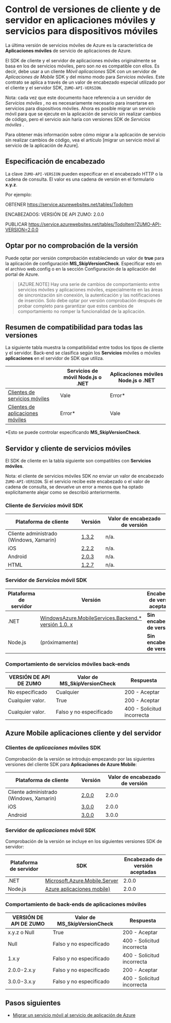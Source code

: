 <properties
  pageTitle="Cliente y servidor SDK control de versiones en aplicaciones móviles y servicios móviles | Servicio de aplicaciones de Azure"
  description="Lista de cliente SDK y compatibilidad con versiones SDK de servidor de servicios móviles y aplicaciones móviles de Azure"
  services="app-service\mobile"
  documentationCenter=""
  authors="adrianhall"
  manager="erikre"
  editor=""/>

<tags
  ms.service="app-service-mobile"
  ms.workload="mobile"
  ms.tgt_pltfrm="mobile-multiple"
  ms.devlang="dotnet"
  ms.topic="article"
  ms.date="10/01/2016"
  ms.author="adrianha"/>

# <a name="client-and-server-versioning-in-mobile-apps-and-mobile-services"></a>Control de versiones de cliente y de servidor en aplicaciones móviles y servicios para dispositivos móviles

La última versión de servicios móviles de Azure es la característica de **Aplicaciones móviles** de servicio de aplicaciones de Azure.

El SDK de cliente y el servidor de aplicaciones móviles originalmente se basa en los de servicios móviles, pero son *no* es compatible con ellos.
Es decir, debe usar a un cliente *Móvil aplicaciones* SDK con un servidor de *Aplicaciones de Mobile* SDK y del mismo modo para *Servicios móviles*. Este contrato se aplica a través de un valor de encabezado especial utilizado por el cliente y el servidor SDK, `ZUMO-API-VERSION`.

Nota: cada vez que este documento hace referencia a un servidor de *Servicios móviles* , no es necesariamente necesario para insertarse en servicios para dispositivos móviles. Ahora es posible migrar un servicio móvil para que se ejecute en la aplicación de servicio sin realizar cambios de código, pero el servicio aún haría con versiones SDK de *Servicios móviles* .

Para obtener más información sobre cómo migrar a la aplicación de servicio sin realizar cambios de código, vea el artículo [migrar un servicio móvil al servicio de la aplicación de Azure].

## <a name="header-specification"></a>Especificación de encabezado

La clave `ZUMO-API-VERSION` pueden especificar en el encabezado HTTP o la cadena de consulta. El valor es una cadena de versión en el formulario **x.y.z**.

Por ejemplo:

OBTENER https://service.azurewebsites.net/tables/TodoItem

ENCABEZADOS: VERSIÓN DE API ZUMO: 2.0.0

PUBLICAR https://service.azurewebsites.net/tables/TodoItem?ZUMO-API-VERSION=2.0.0

## <a name="opting-out-of-version-checking"></a>Optar por no comprobación de la versión

Puede optar por versión comprobación estableciendo un valor de **true** para la aplicación de configuración **MS_SkipVersionCheck**. Especificar esto en el archivo web.config o en la sección Configuración de la aplicación del portal de Azure.

> [AZURE.NOTE] Hay una serie de cambios de comportamiento entre servicios móviles y aplicaciones móviles, especialmente en las áreas de sincronización sin conexión, la autenticación y las notificaciones de inserción. Solo debe optar por versión comprobación después de probar completo para garantizar que estos cambios de comportamiento no romper la funcionalidad de la aplicación.

## <a name="summary-of-compatibility-for-all-versions"></a>Resumen de compatibilidad para todas las versiones

La siguiente tabla muestra la compatibilidad entre todos los tipos de cliente y el servidor. Back-end se clasifica según los **Servicios** móviles o móviles **aplicaciones** en el servidor de SDK que utiliza.

|                           | **Servicios de móvil** Node.js o .NET | **Aplicaciones móviles** Node.js o .NET |
| ----------                | -----------------------             |   ----------------              |
| [Clientes de servicios móviles] | Vale                                  | Error\*                         |
| [Clientes de aplicaciones móviles]     | Error\*                             | Vale                              |

\*Esto se puede controlar especificando **MS_SkipVersionCheck**.


<!-- IMPORTANT!  The anchors for Mobile Services and Mobile Apps MUST be 1.0.0 and 2.0.0 respectively, since there is an exception error message that uses those anchors. -->

<!-- NOTE: the fwlink to this document is http://go.microsoft.com/fwlink/?LinkID=690568 -->

## <a name="1.0.0"></a>Servidor y cliente de servicios móviles

El SDK de cliente en la tabla siguiente son compatibles con **Servicios móviles**.

Nota: el cliente de servicios móviles SDK *no* enviar un valor de encabezado `ZUMO-API-VERSION`. Si el servicio recibe este encabezado o el valor de cadena de consulta, se devuelve un error a menos que ha optado explícitamente alejar como se describió anteriormente.

### <a name="MobileServicesClients"></a>Cliente de *Servicios* móvil SDK

| Plataforma de cliente                   | Versión                                                                   | Valor de encabezado de versión |
| -------------------               | ------------------------                                                  | -------------------  |
| Cliente administrado (Windows, Xamarin) | [1.3.2](https://www.nuget.org/packages/WindowsAzure.MobileServices/1.3.2) | n/a.                  |
| iOS                               | [2.2.2](http://aka.ms/gc6fex)                                             | n/a.                  |
| Android                           | [2.0.3](https://go.microsoft.com/fwLink/?LinkID=280126)                   | n/a.                  |
| HTML                              | [1.2.7](http://ajax.aspnetcdn.com/ajax/mobileservices/MobileServices.Web-1.2.7.min.js) | n/a.     |

### <a name="mobile-services-server-sdks"></a>Servidor de *Servicios* móvil SDK

| Plataforma de servidor  | Versión                                                                                                        | Encabezado de versión aceptadas |
| ---------------- | ------------------------------------------------------------                                                   | ----------------------- |
| .NET             | [WindowsAzure.MobileServices.Backend.* versión 1.0. x](https://www.nuget.org/packages/WindowsAzure.MobileServices.Backend/) | **Sin encabezado de versión** |
| Node.js          | (próximamente)                        | **Sin encabezado de versión** |

<!-- TODO: add Node npm version -->

### <a name="behavior-of-mobile-services-backends"></a>Comportamiento de servicios móviles back-ends

| VERSIÓN DE API DE ZUMO | Valor de MS_SkipVersionCheck | Respuesta |
| ---------------- | ---------------------------- | -------- |
| No especificado    | Cualquier                          | 200 - Aceptar |
| Cualquier valor.        | True                         | 200 - Aceptar |
| Cualquier valor.        | Falso y no especificado          | 400 - Solicitud incorrecta |

## <a name="2.0.0"></a>Azure Mobile aplicaciones cliente y del servidor

### <a name="MobileAppsClients"></a>Clientes de *aplicaciones* móviles SDK

Comprobación de la versión se introdujo empezando por las siguientes versiones del cliente SDK para **Aplicaciones de Azure Mobile**:

| Plataforma de cliente                   | Versión                   | Valor de encabezado de versión |
| -------------------               | ------------------------  | -----------------    |
| Cliente administrado (Windows, Xamarin) | [2.0.0](https://www.nuget.org/packages/Microsoft.Azure.Mobile.Client/2.0.0) | 2.0.0 |
| iOS                               | [3.0.0](http://go.microsoft.com/fwlink/?LinkID=529823) | 2.0.0  |
| Android                           | [3.0.0](http://go.microsoft.com/fwlink/?LinkID=717033&clcid=0x409) | 3.0.0 |

<!-- TODO: add HTML version when released -->

### <a name="mobile-apps-server-sdks"></a>Servidor de *aplicaciones* móvil SDK

Comprobación de la versión se incluye en los siguientes versiones SDK de servidor:

| Plataforma de servidor  | SDK                                                                                                        | Encabezado de versión aceptadas |
| ---------------- | ------------------------------------------------------------                                                   | ----------------------- |
| .NET             | [Microsoft.Azure.Mobile.Server](https://www.nuget.org/packages/Microsoft.Azure.Mobile.Server/) | 2.0.0 |
| Node.js          | [Azure aplicaciones mobile)](https://www.npmjs.com/package/azure-mobile-apps)                         | 2.0.0 |

### <a name="behavior-of-mobile-apps-backends"></a>Comportamiento de back-ends de aplicaciones móviles

| VERSIÓN DE API DE ZUMO | Valor de MS_SkipVersionCheck | Respuesta |
| ---------------- | ---------------------------- | -------- |
| x.y.z o Null    | True                         | 200 - Aceptar |
| Null             | Falso y no especificado          | 400 - Solicitud incorrecta |
| 1.x.y            | Falso y no especificado          | 400 - Solicitud incorrecta |
| 2.0.0-2.x.y      | Falso y no especificado          | 200 - Aceptar |
| 3.0.0-3.x.y      | Falso y no especificado          | 400 - Solicitud incorrecta |


## <a name="next-steps"></a>Pasos siguientes

- [Migrar un servicio móvil al servicio de aplicación de Azure]


[Clientes de servicios móviles]: #MobileServicesClients
[Clientes de aplicaciones móviles]: #MobileAppsClients


[Mobile App Server SDK]: http://www.nuget.org/packages/microsoft.azure.mobile.server
[Migrar un servicio móvil al servicio de aplicación de Azure]: app-service-mobile-migrating-from-mobile-services.md

